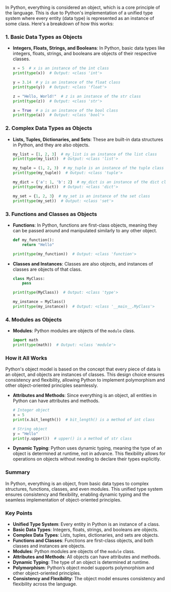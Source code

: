 In Python, everything is considered an object, which is a core principle of the language. This is due to Python's implementation of a unified type system where every entity (data type) is represented as an instance of some class. Here's a breakdown of how this works:

### 1. **Basic Data Types as Objects**

- **Integers, Floats, Strings, and Booleans**: In Python, basic data types like integers, floats, strings, and booleans are objects of their respective classes.
    ```python
    x = 5  # x is an instance of the int class
    print(type(x))  # Output: <class 'int'>
    
    y = 3.14  # y is an instance of the float class
    print(type(y))  # Output: <class 'float'>
    
    z = "Hello, World!"  # z is an instance of the str class
    print(type(z))  # Output: <class 'str'>
    
    a = True  # a is an instance of the bool class
    print(type(a))  # Output: <class 'bool'>
    ```

### 2. **Complex Data Types as Objects**

- **Lists, Tuples, Dictionaries, and Sets**: These are built-in data structures in Python, and they are also objects.
    ```python
    my_list = [1, 2, 3]  # my_list is an instance of the list class
    print(type(my_list))  # Output: <class 'list'>
    
    my_tuple = (1, 2, 3)  # my_tuple is an instance of the tuple class
    print(type(my_tuple))  # Output: <class 'tuple'>
    
    my_dict = {'a': 1, 'b': 2}  # my_dict is an instance of the dict class
    print(type(my_dict))  # Output: <class 'dict'>
    
    my_set = {1, 2, 3}  # my_set is an instance of the set class
    print(type(my_set))  # Output: <class 'set'>
    ```

### 3. **Functions and Classes as Objects**

- **Functions**: In Python, functions are first-class objects, meaning they can be passed around and manipulated similarly to any other object.
    ```python
    def my_function():
        return "Hello"
    
    print(type(my_function))  # Output: <class 'function'>
    ```
- **Classes and Instances**: Classes are also objects, and instances of classes are objects of that class.
    ```python
    class MyClass:
        pass
    
    print(type(MyClass))  # Output: <class 'type'>
    
    my_instance = MyClass()
    print(type(my_instance))  # Output: <class '__main__.MyClass'>
    ```

### 4. **Modules as Objects**

- **Modules**: Python modules are objects of the `module` class.
    ```python
    import math
    print(type(math))  # Output: <class 'module'>
    ```

### How it All Works

Python's object model is based on the concept that every piece of data is an object, and objects are instances of classes. This design choice ensures consistency and flexibility, allowing Python to implement polymorphism and other object-oriented principles seamlessly. 

- **Attributes and Methods**: Since everything is an object, all entities in Python can have attributes and methods.
    ```python
    # Integer object
    x = 5
    print(x.bit_length())  # bit_length() is a method of int class
    
    # String object
    y = "Hello"
    print(y.upper())  # upper() is a method of str class
    ```

- **Dynamic Typing**: Python uses dynamic typing, meaning the type of an object is determined at runtime, not in advance. This flexibility allows for operations on objects without needing to declare their types explicitly.

### Summary
In Python, everything is an object, from basic data types to complex structures, functions, classes, and even modules. This unified type system ensures consistency and flexibility, enabling dynamic typing and the seamless implementation of object-oriented principles.

### Key Points
- **Unified Type System**: Every entity in Python is an instance of a class.
- **Basic Data Types**: Integers, floats, strings, and booleans are objects.
- **Complex Data Types**: Lists, tuples, dictionaries, and sets are objects.
- **Functions and Classes**: Functions are first-class objects, and both classes and instances are objects.
- **Modules**: Python modules are objects of the `module` class.
- **Attributes and Methods**: All objects can have attributes and methods.
- **Dynamic Typing**: The type of an object is determined at runtime.
- **Polymorphism**: Python’s object model supports polymorphism and other object-oriented principles.
- **Consistency and Flexibility**: The object model ensures consistency and flexibility across the language.